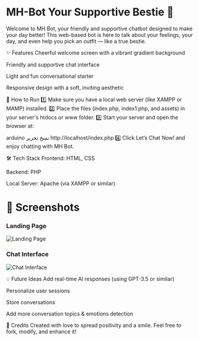 # MH-Bot  Your Supportive Bestie 🤍
Welcome to MH Bot, your friendly and supportive chatbot designed to make your day better!
This web-based bot is here to talk about your feelings, your day, and even help you pick an outfit — like a true bestie.

✨ Features
Cheerful welcome screen with a vibrant gradient background

Friendly and supportive chat interface

Light and fun conversational starter

Responsive design with a soft, inviting aesthetic

🚀 How to Run
1️⃣ Make sure you have a local web server (like XAMPP or MAMP) installed.
2️⃣ Place the files (index.php, index1.php, and assets) in your server's htdocs or www folder.
3️⃣ Start your server and open the browser at:

arduino
نسخ
تحرير
http://localhost/index.php
4️⃣ Click Let’s Chat Now! and enjoy chatting with MH Bot.

🛠️ Tech Stack
Frontend: HTML, CSS

Backend: PHP

Local Server: Apache (via XAMPP or similar)

# 📸 Screenshots

### Landing Page
![Landing Page](./landing-page.png)

### Chat Interface
![Chat Interface](./chat-interface.png)

💡 Future Ideas
Add real-time AI responses (using GPT-3.5 or similar)

Personalize user sessions

Store conversations

Add more conversation topics & emotions detection

🤍 Credits
Created with love to spread positivity and a smile.
Feel free to fork, modify, and enhance it!

